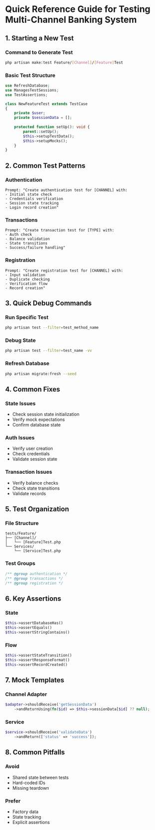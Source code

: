 # Quick Reference Guide for Testing Multi-Channel Banking System

## 1. Starting a New Test

### Command to Generate Test
```bash
php artisan make:test Feature/[Channel]/[Feature]Test
```

### Basic Test Structure
```php
use RefreshDatabase;
use ManagesTestSessions;
use TestAssertions;

class NewFeatureTest extends TestCase
{
    private $user;
    private $sessionData = [];
    
    protected function setUp(): void {
        parent::setUp();
        $this->setupTestData();
        $this->setupMocks();
    }
}
```

## 2. Common Test Patterns

### Authentication
```
Prompt: "Create authentication test for [CHANNEL] with:
- Initial state check
- Credentials verification
- Session state tracking
- Login record creation"
```

### Transactions
```
Prompt: "Create transaction test for [TYPE] with:
- Auth check
- Balance validation
- State transitions
- Success/failure handling"
```

### Registration
```
Prompt: "Create registration test for [CHANNEL] with:
- Input validation
- Duplicate checking
- Verification flow
- Record creation"
```

## 3. Quick Debug Commands

### Run Specific Test
```bash
php artisan test --filter=test_method_name
```

### Debug State
```bash
php artisan test --filter=test_name -vv
```

### Refresh Database
```bash
php artisan migrate:fresh --seed
```

## 4. Common Fixes

### State Issues
- Check session state initialization
- Verify mock expectations
- Confirm database state

### Auth Issues
- Verify user creation
- Check credentials
- Validate session state

### Transaction Issues
- Verify balance checks
- Check state transitions
- Validate records

## 5. Test Organization

### File Structure
```
tests/Feature/
├── [Channel]/
│   └── [Feature]Test.php
└── Services/
    └── [Service]Test.php
```

### Test Groups
```php
/** @group authentication */
/** @group transactions */
/** @group registration */
```

## 6. Key Assertions

### State
```php
$this->assertDatabaseHas()
$this->assertEquals()
$this->assertStringContains()
```

### Flow
```php
$this->assertStateTransition()
$this->assertResponseFormat()
$this->assertRecordCreated()
```

## 7. Mock Templates

### Channel Adapter
```php
$adapter->shouldReceive('getSessionData')
    ->andReturnUsing(fn($id) => $this->sessionData[$id] ?? null);
```

### Service
```php
$service->shouldReceive('validateData')
    ->andReturn(['status' => 'success']);
```

## 8. Common Pitfalls

### Avoid
- Shared state between tests
- Hard-coded IDs
- Missing teardown

### Prefer
- Factory data
- State tracking
- Explicit assertions
